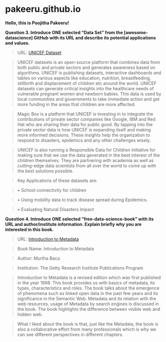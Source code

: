 # pakeeru.github.io
**Hello, this is Poojitha Pakeeru!**

**Question 3. Introduce ONE selected “Data Set” from the [awesome-datascience] GitHub with its
URL and describe its potential applications and values.**
>URL: [UNICEF Dataset](https://data.unicef.org/)

>UNICEF datasets is an open-source platform that combines data from both public and private sectors and generates awareness based on algorithms. UNICEF is publishing datasets, interactive dashboards and tables on various aspects like education, nutrition, breastfeeding, stillbirth and displacement of children etc around the world. UNICEF datasets can generate critical insights into the healthcare needs of vulnerable pregnant women and newborn babies. This data is used by local communities and governments to take immediate action and get more funding in the areas that children are more affected.

>Magic Box is a platform that UNICEF is investing in to integrate the contributions of private sector companies like Google, IBM and Red Hat who are sharing their data for public good. By tapping into the private sector data is how UNICEF is expanding itself and making more informed decisions. These insights help the organization to respond to disasters, epidemics and any other challenges wisely.

>UNICEF is also running a Responsible Data for Children Initiative for making sure that we use the data generated in the best interest of the children themselves. They are partnering with academia as well as cutting-edge data scientists from all over the world to come up with the best solutions possible.

>Key Applications of these datasets are:

>•	School connectivity for children

>•	Using mobility data to track disease spread during Epidemics.

>•	Evaluating Natural Disasters Impact

**Question 4. Introduce ONE selected “free-data-science-book” with its URL and author/institute
information. Explain briefly why you are interested in this book.**

>URL: [Introduction to Metadata](https://www.getty.edu/publications/intrometadata/)

>Book Name: Introduction to Metadata

>Author: Murtha Baca

>Institution: The Getty Research Institute Publications Program

>Introduction to Metadata is a revised edition which was first published in the year 1998. This book provides us with basics of metadata, its types, characteristics and roles. The book talks about the emergence of phenomena such as linked open data in the past few years and its significance in the Semantic Web. Metadata and its relation with the web resources, usage of Metadata by search engines is discussed in the book. The book highlights the difference between visible web and hidden web.

>What I liked about the book is that, just like the Metadata, the book is also a collaborative effort from many professionals which is why we can see different perspectives in different chapters. 

